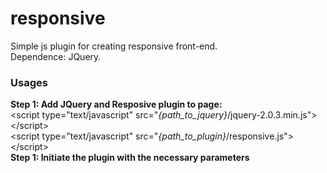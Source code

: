 responsive
==========

Simple js plugin for creating responsive front-end.<br />
Dependence: JQuery.

<h3>Usages</h3>
<b>Step 1: Add JQuery and Resposive plugin to page:</b><br />
&lt;script type="text/javascript" src="<i>{path_to_jquery}</i>/jquery-2.0.3.min.js"&gt;&lt;/script&gt;<br />
&lt;script type="text/javascript" src="<i>{path_to_plugin}</i>/responsive.js"&gt;&lt;/script&gt;<br />
<b>Step 1: Initiate the plugin with the necessary parameters</b><br />

